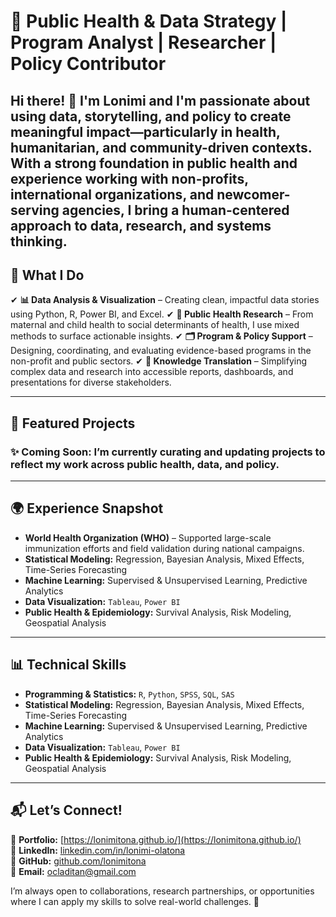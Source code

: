 # 🎯 Public Health & Data Strategy | Program Analyst | Researcher | Policy Contributor 

Hi there! 👋 I'm Lonimi and I'm passionate about using data, storytelling, and policy to create meaningful impact—particularly in health, humanitarian, and community-driven contexts. With a strong foundation in public health and experience working with non-profits, international organizations, and newcomer-serving agencies, I bring a human-centered approach to data, research, and systems thinking.
---

## 🧠 **What I Do**
✔ **📊 Data Analysis & Visualization** – Creating clean, impactful data stories using Python, R, Power BI, and Excel. 
✔ **🧪 Public Health Research** – From maternal and child health to social determinants of health, I use mixed methods to surface actionable insights. 
✔ **🗂️ Program & Policy Support** – Designing, coordinating, and evaluating evidence-based programs in the non-profit and public sectors.
✔ **📎 Knowledge Translation** – Simplifying complex data and research into accessible reports, dashboards, and presentations for diverse stakeholders. 


---

## 📂 **Featured Projects**
### ✨ Coming Soon: I’m currently curating and updating projects to reflect my work across public health, data, and policy. 

---

## 🌍 **Experience Snapshot**
- **World Health Organization (WHO)** – Supported large-scale immunization efforts and field validation during national campaigns. 
- **Statistical Modeling:** Regression, Bayesian Analysis, Mixed Effects, Time-Series Forecasting  
- **Machine Learning:** Supervised & Unsupervised Learning, Predictive Analytics  
- **Data Visualization:** `Tableau`, `Power BI` 
- **Public Health & Epidemiology:** Survival Analysis, Risk Modeling, Geospatial Analysis  

---

## 📊 **Technical Skills**
- **Programming & Statistics:** `R`, `Python`, `SPSS`, `SQL`, `SAS`  
- **Statistical Modeling:** Regression, Bayesian Analysis, Mixed Effects, Time-Series Forecasting  
- **Machine Learning:** Supervised & Unsupervised Learning, Predictive Analytics  
- **Data Visualization:** `Tableau`, `Power BI` 
- **Public Health & Epidemiology:** Survival Analysis, Risk Modeling, Geospatial Analysis  

---

## 📬 **Let’s Connect!**
💼 **Portfolio:** [https://lonimitona.github.io/](https://lonimitona.github.io/)  
🔗 **LinkedIn:** [linkedin.com/in/lonimi-olatona](https://www.linkedin.com/in/lonimi-olatona/)  
🐍 **GitHub:** [github.com/lonimitona](https://github.com/lonimitona)  
📧 **Email:** [ocladitan@gmail.com](mailto:ocladitan@gmail.com)  

I’m always open to collaborations, research partnerships, or opportunities where I can apply my skills to solve real-world challenges. 🚀  



